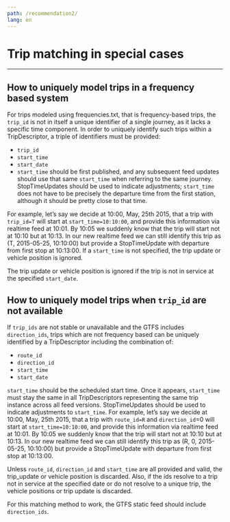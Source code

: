 ```yaml
---
path: /recommendation2/
lang: en
---
```


# Trip matching in special cases

<hr>

## How to uniquely model trips in a frequency based system 

For trips modeled using frequencies.txt, that is frequency-based trips, the ```trip_id``` is not in itself a unique identifier of a single journey, as it lacks a specific time component. 
In order to uniquely identify such trips within a TripDescriptor, a triple of identifiers must be provided:

* ```trip_id```
* ```start_time```
* ```start_date```
* ```start_time``` should be first published, and any subsequent feed updates should use that same ```start_time``` when referring to the same journey. StopTimeUpdates should be used to 
indicate adjustments; ```start_time``` does not have to be precisely the departure time from the first station, although it should be pretty close to that time.

For example, let’s say we decide at 10:00, May, 25th 2015, that a trip with ```trip_id=T``` will start at ```start_time=10:10:00```, and provide this information via realtime feed at 10:01. 
By 10:05 we suddenly know that the trip will start not at 10:10 but at 10:13. In our new realtime feed we can still identify this trip as (T, 2015-05-25, 10:10:00) but provide a 
StopTimeUpdate with departure from first stop at 10:13:00. If a ```start_time``` is not specified, the trip update or vehicle position is ignored.

The trip update or vehicle position is ignored if the trip is not in service at the specified ```start_date```.

## How to uniquely model trips when ```trip_id``` are not available 

If ```trip_ids``` are not stable or unavailable and the GTFS includes ```direction_ids```, trips which are not frequency based can be uniquely identified by a TripDescriptor including the 
combination of:

* ```route_id```
* ```direction_id```
* ```start_time```
* ```start_date```

```start_time``` should be the scheduled start time. Once it appears, ```start_time``` must stay the same in all TripDescriptors representing the same trip instance across all feed versions. 
StopTimeUpdates should be used to indicate adjustments to ```start_time```. For example, let’s say we decide at 10:00, May, 25th 2015, that a trip with ```route_id=R``` and 
```direction_id```=0 will start at ```start_time=10:10:00```, and provide this information via realtime feed at 10:01. By 10:05 we suddenly know that the trip will start not at 10:10 but 
at 10:13. In our new realtime feed we can still identify this trip as (R, 0, 2015-05-25, 10:10:00) but provide a StopTimeUpdate with departure from first stop at 10:13:00.

Unless ```route_id```, ```direction_id``` and ```start_time``` are all provided and valid, the trip_update or vehicle position is discarded. Also, if the ids resolve to a trip not 
in service at the specified date or do not resolve to a unique trip, the vehicle positions or trip update is discarded.

For this matching method to work, the GTFS static feed should include ```direction_ids```.